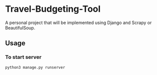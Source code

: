 # Travel-Budgeting-Tool
A personal project that will be implemented using Django and Scrapy or BeautifulSoup.

## Usage

### To start server

`python3 manage.py runserver`

